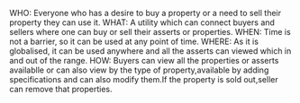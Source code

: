 
WHO:
Everyone who has a desire to buy a property or a need to sell their property they can use it.
WHAT:
A utility which can connect buyers and sellers where one can buy or sell their asserts or properties.
WHEN:
Time is not a barrier, so it can be used at any point of time.
WHERE:
As it is globalised, it can be used anywhere and all the asserts can viewed which in and out of the range.
HOW:
Buyers can view all the properties or asserts availablle or can also view by the type of property,available by adding specifications and can also modify them.If the property is sold out,seller can remove that properties.
